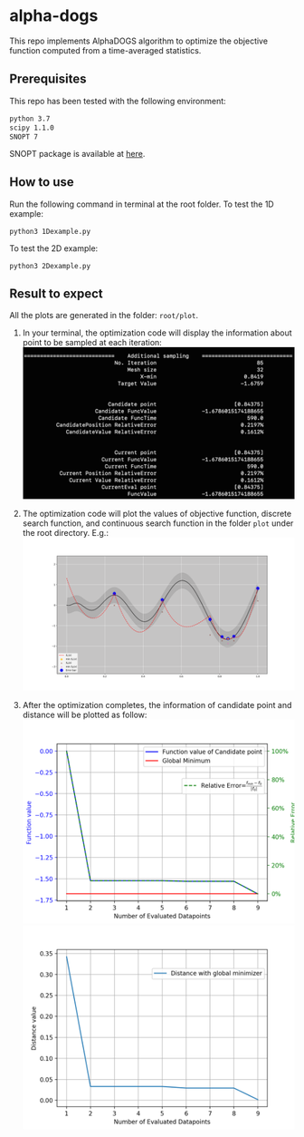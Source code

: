 # alpha-dogs
This repo implements AlphaDOGS algorithm to optimize the objective function computed from a time-averaged statistics.

## Prerequisites
This repo has been tested with the following environment:
```
python 3.7
scipy 1.1.0
SNOPT 7
```
SNOPT package is available at [here](https://github.com/snopt/snopt-python).

## How to use
Run the following command in terminal at the root folder.
To test the 1D example:
```
python3 1Dexample.py
```
To test the 2D example:
```
python3 2Dexample.py
```

## Result to expect
All the plots are generated in the folder: ```root/plot```.

1. In your terminal, the optimization code will display the information about point to be sampled at each iteration:
![1](/figures/optimization_info_display.png)

2. The optimization code will plot the values of objective function, discrete search function, and continuous search function in the folder `plot` under the root directory. E.g.:
![2](/figures/plot1D39.png)

3. After the optimization completes, the information of candidate point and distance will be plotted as follow:
![3](/figures/Candidate_point.png)
![4](/figures/Distance.png)


